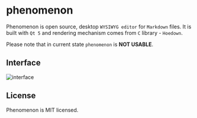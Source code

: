 phenomenon
==========

Phenomenon is open source, desktop `WYSIWYG editor` for `Markdown` files. It is built with `Qt 5` and rendering mechanism comes from `C` library - `Hoedown`.

Please note that in current state `phenomenon` is **NOT USABLE**.

Interface
---------

![interface](http://solusipse.net/misc/phenomenon.png)

License
---------

Phenomenon is MIT licensed.
